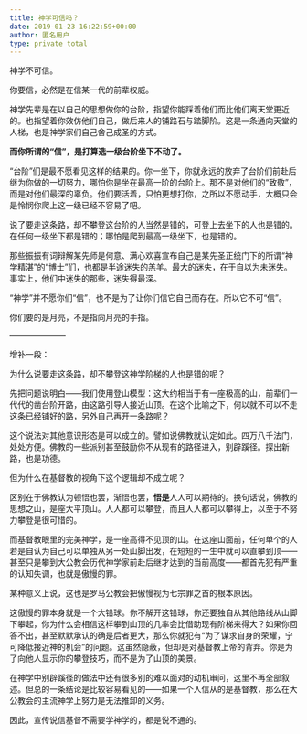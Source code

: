 ```yaml
---
title: 神学可信吗？
date: 2019-01-23 16:22:59+00:00
author: 匿名用户
type: private total
---
```

神学不可信。

你要信，必然是在信某一代的前辈权威。

神学先辈是在以自己的思想做你的台阶，指望你能踩着他们而比他们离天堂更近的。也指望着你效仿他们自己，做后来人的铺路石与踏脚阶。这是一条通向天堂的人梯，也是神学家们自己舍己成圣的方式。

**而你所谓的“信”，是打算选一级台阶坐下不动了。**

“台阶”们是最不愿看见这样的结果的。你一坐下，你就永远的放弃了台阶们前赴后继为你做的一切努力，哪怕你是坐在最高一阶的台阶上。那不是对他们的“致敬”，而是对他们最深的辜负。他们要活着，只怕更想打你，之所以不愿动手，大概只会是怜悯你爬上这一级已经不容易了吧。

说了要走这条路，却不攀登这台阶的人当然是错的，可登上去坐下的人也是错的。在任何一级坐下都是错的；哪怕是爬到最高一级坐下，也是错的。

那些振振有词辩解某先师是何意、满心欢喜宣布自己是某先圣正统门下的所谓“神学精湛”的“博士”们，也都是半途迷失的羔羊。最大的迷失，在于自以为未迷失。事实上，他们中迷失的那些，迷失得最深。

“神学”并不愿你们“信”，也不是为了让你们信它自己而存在。所以它不可“信”。

你们要的是月亮，不是指向月亮的手指。

———————

增补一段：

为什么说要走这条路，却不攀登这神学阶梯的人也是错的呢？

先把问题说明白——我们使用登山模型：这大约相当于有一座极高的山，前辈们一代代的凿台阶开路，由这路引导人接近山顶。在这个比喻之下，何以就不可以不走这条已经铺好的路，另外自己再开一条路呢？

这个说法对其他意识形态是可以成立的。譬如说佛教就认定如此。四万八千法门，处处方便。佛教的一些派别甚至鼓励你不从现有的路径进入，别辟蹊径。探出新路，也是功德。

但为什么在基督教的视角下这个逻辑却不成立呢？

区别在于佛教认为顿悟也罢，渐悟也罢，**悟是**人人可以期待的。换句话说，佛教的思想之山，是座大平顶山。人人都可以攀登，而且人人都可以攀得上，以至于不努力攀登是很可惜的。

而基督教眼里的完美神学，是一座高得不见顶的山。在这座山面前，任何单个的人若是自认为自己可以单独从另一处山脚出发，在短短的一生中就可以直攀到顶——甚至只是攀到大公教会历代神学家前赴后继才达到的当前高度——都首先犯有严重的认知失调，也就是傲慢的罪。

某种意义上说，这也是罗马公教会把傲慢视为七宗罪之首的根本原因。

这傲慢的罪本身就是一个大铅球。你不解开这铅球，你还要独自从其他路线从山脚下攀起，你为什么会相信这样攀到山顶的几率会比借助现有阶梯来得大？如果你回答不出，甚至默默承认的确是后者更大，那么你就犯有“为了谋求自身的荣耀，宁可降低接近神的机会”的问题。这虽然隐蔽，但却是对基督教上帝的背弃。你是为了向他人显示你的攀登技巧，而不是为了山顶的美景。

在神学中别辟蹊径的做法中还有很多别的难以面对的动机审问，这里不再全部叙述。但总的一条结论是比较容易看见的——如果一个人信从的是基督教，那么在大公教会的主流神学上努力是无法推卸的义务。

因此，宣传说信基督不需要学神学的，都是说不通的。



